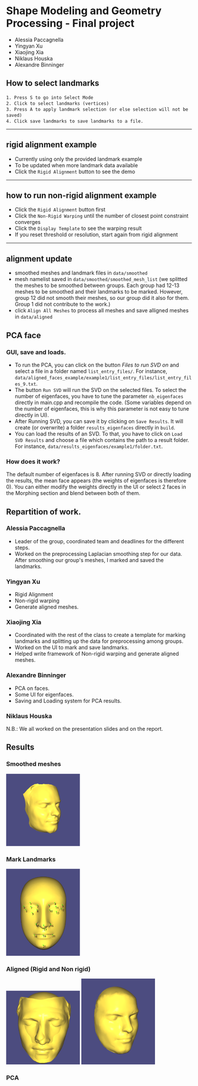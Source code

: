 # Shape Modeling and Geometry Processing - Final project <br>
- Alessia Paccagnella
- Yingyan Xu
- Xiaojing Xia
- Niklaus Houska
- Alexandre Binninger

## How to select landmarks

```
1. Press S to go into Select Mode
2. Click to select landmarks (vertices)
3. Press A to apply landmark selection (or else selection will not be saved)
4. Click save landmarks to save landmarks to a file.

```

---

## rigid alignment example

- Currently using only the provided landmark example
- To be updated when more landmark data available
- Click the `Rigid Alignment` button to see the demo

---

## how to run non-rigid alignment example

- Click the `Rigid Alignment` button first
- Click the `Non-Rigid Warping` until the number of closest point constraint converges
- Click the `Display Template` to see the warping result
- If you reset threshold or resolution, start again from rigid alignment

---

## alignment update

- smoothed meshes and landmark files in `data/smoothed`
- mesh namelist saved in `data/smoothed/smoothed_mesh_list` (we splitted the meshes to be smoothed between groups. Each group had 12-13 meshes to be smoothed and their landmarks to be marked. However, group 12 did not smooth their meshes, so our group did it also for them. Group 1 did not contribute to the work.)
- click `Align All Meshes` to process all meshes and save alligned meshes in `data/aligned`

## PCA face

### GUI, save and loads.

- To run the PCA, you can click on the button *Files to run SVD on* and select a file in a folder named `list_entry_files/`. For instance, `data/aligned_faces_example/example1/list_entry_files/list_entry_files_9.txt`.
- The button `Run SVD` will run the SVD on the selected files. To select the number of eigenfaces, you have to tune the parameter `nb_eigenfaces` directly in main.cpp and recompile the code. (Some variables depend on the number of eigenfaces, this is why this parameter is not easy to tune directly in UI).
- After Running SVD, you can save it by clicking on `Save Results`. It will create (or overwrite) a folder `results_eigenfaces` directly in `build`.
- You can load the results of an SVD. To that, you have to click on `Load SVD Results` and choose a file which contains the path to a result folder. For instance, `data/results_eigenfaces/example1/folder.txt`. 

### How does it work?

The default number of eigenfaces is 8. After running SVD or directly loading the results, the mean face appears (the weights of eigenfaces is therefore 0). You can either modify the weights directly in the UI or select 2 faces in the Morphing section and blend between both of them. 


## Repartition of work.

### Alessia Paccagnella
- Leader of the group, coordinated team and deadlines for the different steps.
- Worked on the preprocessing Laplacian smoothing step for our data. After smoothing our group's meshes, I marked and saved the landmarks. 

### Yingyan Xu

- Rigid Alignment
- Non-rigid warping
- Generate aligned meshes.

### Xiaojing Xia

- Coordinated with the rest of the class to create a template for marking landmarks and splitting up the data for preprocessing among groups. 
- Worked on the UI to mark and save landmarks.
- Helped write framework of Non-rigid warping and generate aligned meshes.

### Alexandre Binninger

- PCA on faces.
- Some UI for eigenfaces.
- Saving and Loading system for PCA results.

### Niklaus Houska


N.B.: We all worked on the presentation slides and on the report.


## Results

### Smoothed meshes

<img src="https://github.com/alessiapacca/igl-project/blob/master/igl-final-project/results/smoothed.png" width="200"/>

### Mark Landmarks

<img src="https://github.com/alessiapacca/igl-project/blob/master/igl-final-project/results/mark_landmarks.png" width="200"/> 

### Aligned (Rigid and Non rigid)

<img src="https://github.com/alessiapacca/igl-project/blob/master/igl-final-project/results/rigid.png" width="200"/> <img src="https://github.com/alessiapacca/igl-project/blob/master/igl-final-project/results/aligned.png" width="200"/> 

### PCA
